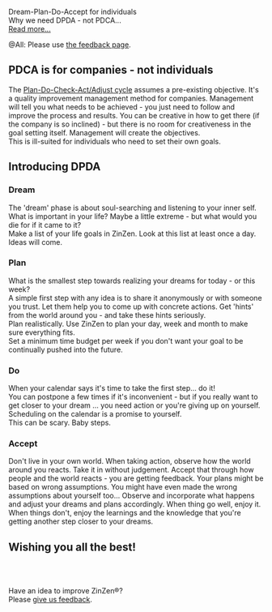 Dream-Plan-Do-Accept for individuals  
Why we need DPDA - not PDCA...   
[Read more...](https://blog.zinzen.me/2022/12/10/The-DPRA-cycle.html)   

@All: Please use [the feedback page](https://zinzen.me/Home/ZinZen/Feedback).

## PDCA is for companies - not individuals

The [Plan-Do-Check-Act/Adjust cycle](https://en.wikipedia.org/wiki/PDCA) assumes a pre-existing objective. It's a quality improvement management method for companies. Management will tell you what needs to be achieved - you just need to follow and improve the process and results. You can be creative in how to get there (if the company is so inclined) - but there is no room for creativeness in the goal setting itself. Management will create the objectives.  
This is ill-suited for individuals who need to set their own goals.


## Introducing DPDA
### Dream  
The 'dream' phase is about soul-searching and listening to your inner self.  
What is important in your life? Maybe a little extreme - but what would you die for if it came to it?  
Make a list of your life goals in ZinZen. Look at this list at least once a day. Ideas will come.
### Plan  
What is the smallest step towards realizing your dreams for today - or this week?  
A simple first step with any idea is to share it anonymously or with someone you trust. Let them help you to come up with concrete actions. Get 'hints' from the world around you - and take these hints seriously.  
Plan realistically. Use ZinZen to plan your day, week and month to make sure everything fits.  
Set a minimum time budget per week if you don't want your goal to be continually pushed into the future.
### Do  
When your calendar says it's time to take the first step... do it!  
You can postpone a few times if it's inconvenient - but if you really want to get closer to your dream ... you need action or you're giving up on yourself. Scheduling on the calendar is a promise to yourself.   
This can be scary. Baby steps.  
### Accept  
Don't live in your own world. When taking action, observe how the world around you reacts. Take it in without judgement. Accept that through how people and the world reacts - you are getting feedback. Your plans might be based on wrong assumptions. You might have even made the wrong assumptions about yourself too... Observe and incorporate what happens and adjust your dreams and plans accordingly. When thing go well, enjoy it. When things don't, enjoy the learnings and the knowledge that you're getting another step closer to your dreams.



## Wishing you all the best!
<br />
<br />

Have an idea to improve ZinZen®?  
Please [give us feedback](https://zinzen.me/Home/ZinZen/Feedback).

